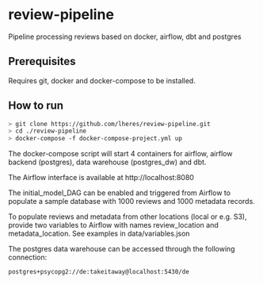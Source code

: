 # review-pipeline
Pipeline processing reviews based on docker, airflow, dbt and postgres 

## Prerequisites

Requires git, docker and docker-compose to be installed.

## How to run

```bash
> git clone https://github.com/lheres/review-pipeline.git
> cd ./review-pipeline
> docker-compose -f docker-compose-project.yml up
```

The docker-compose script will start 4 containers for airflow, airflow backend (postgres), data warehouse (postgres_dw) and dbt.

The Airflow interface is available at http://localhost:8080

The initial_model_DAG can be enabled and triggered from Airflow to populate a sample database with 1000 reviews and 1000 metadata records.

To populate reviews and metadata from other locations (local or e.g. S3), provide two variables to Airflow with names review_location and metadata_location. See examples in data/variables.json

The postgres data warehouse can be accessed through the following connection:

```
postgres+psycopg2://de:takeitaway@localhost:5430/de
```
